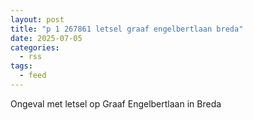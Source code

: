 ```yaml
---
layout: post
title: "p 1 267861 letsel graaf engelbertlaan breda"
date: 2025-07-05
categories: 
  - rss
tags: 
  - feed
---
```


Ongeval met letsel op Graaf Engelbertlaan in Breda

